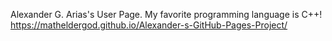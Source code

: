 Alexander G. Arias's User Page.
My favorite programming language is C++!
https://matheldergod.github.io/Alexander-s-GitHub-Pages-Project/
